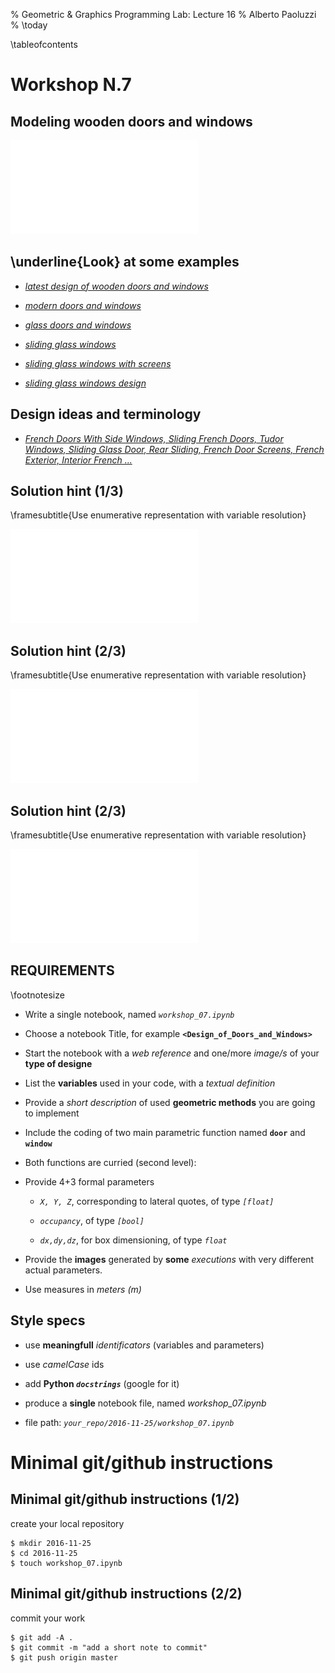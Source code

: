 % Geometric \& Graphics Programming Lab: Lecture 16
% Alberto Paoluzzi
% \today

\tableofcontents

# Workshop N.7 

## Modeling wooden doors and windows


![[*Images from Google*](https://www.google.it/search?q=wooden+doors+and+windows&client=safari&rls=en&biw=1471&bih=954&source=lnms&tbm=isch&sa=X&ved=0ahUKEwiI25ecksPQAhXJVxoKHYywBOwQ_AUIBigB#tbm=isch&q=doors+and+windows+drawings)](figure-1.pdf "drawings.pdf")  


##  \underline{Look} at some examples


*	[_latest design of wooden doors and windows_](https://www.google.it/search?q=wooden+doors+and+windows&client=safari&rls=en&biw=1471&bih=954&source=lnms&tbm=isch&sa=X&ved=0ahUKEwiI25ecksPQAhXJVxoKHYywBOwQ_AUIBigB#tbm=isch&q=latest+design+of+wooden+doors+and+windows)

*	[_modern doors and windows_](https://www.google.it/search?q=wooden+doors+and+windows&client=safari&rls=en&biw=1471&bih=954&source=lnms&tbm=isch&sa=X&ved=0ahUKEwiI25ecksPQAhXJVxoKHYywBOwQ_AUIBigB#tbm=isch&q=modern+doors+and+windows)

*	[_glass doors and windows_](https://www.google.it/search?q=wooden+doors+and+windows&client=safari&rls=en&biw=1471&bih=954&source=lnms&tbm=isch&sa=X&ved=0ahUKEwiI25ecksPQAhXJVxoKHYywBOwQ_AUIBigB#tbm=isch&q=glass+doors+and+windows)

*	[_sliding glass windows_](https://www.google.it/search?q=wooden+doors+and+windows&client=safari&rls=en&biw=1471&bih=954&source=lnms&tbm=isch&sa=X&ved=0ahUKEwiI25ecksPQAhXJVxoKHYywBOwQ_AUIBigB#tbm=isch&q=sliding+glass+windows)

*	[_sliding glass windows with screens_](https://www.google.it/search?q=wooden+doors+and+windows&client=safari&rls=en&biw=1471&bih=954&source=lnms&tbm=isch&sa=X&ved=0ahUKEwiI25ecksPQAhXJVxoKHYywBOwQ_AUIBigB#tbm=isch&q=sliding+glass+windows+with+screens)

*	[_sliding glass windows design_](https://www.google.it/search?q=wooden+doors+and+windows&client=safari&rls=en&biw=1471&bih=954&source=lnms&tbm=isch&sa=X&ved=0ahUKEwiI25ecksPQAhXJVxoKHYywBOwQ_AUIBigB#tbm=isch&q=sliding+glass+windows+design)




##  Design ideas and terminology


*	[_French Doors With Side Windows, Sliding French Doors, Tudor Windows, Sliding Glass Door, Rear Sliding, French Door Screens, French Exterior, Interior French ..._](https://it.pinterest.com/pin/123497214757584434/)



##  Solution hint (1/3)

\framesubtitle{Use enumerative representation with variable resolution}

![From chapt.13, [_Geometric Programming for Computer-Aided Design_](http://onlinelibrary.wiley.com/book/10.1002/0470013885), Wiley, 2003. (free download from `uniroma3.it` domain)
 ](figure-2.pdf)

##  Solution hint (2/3)

\framesubtitle{Use enumerative representation with variable resolution}

![From chapt.13, [_Geometric Programming for Computer-Aided Design_](http://onlinelibrary.wiley.com/book/10.1002/0470013885), Wiley, 2003. (free download from `uniroma3.it` domain)
 ](figure-3.pdf)


##  Solution hint (2/3)

\framesubtitle{Use enumerative representation with variable resolution}

![From chapt.13, [_Geometric Programming for Computer-Aided Design_](http://onlinelibrary.wiley.com/book/10.1002/0470013885), Wiley, 2003. (free download from `uniroma3.it` domain)
 ](figure-4.pdf)





## REQUIREMENTS

\footnotesize

*	Write a single notebook,  named *`workshop_07.ipynb`* 

*	Choose a notebook Title,  for example **`<Design_of_Doors_and_Windows>`** 

*	Start the notebook with a *web reference* and one/more *image/s* of your **type of designe** 

*	List the **variables** used in your code, with a *textual definition*

*	Provide a *short description* of used **geometric methods** you are going to implement

*	Include the coding of two main parametric function named **`door`** and **`window`**

*   Both functions are curried (second level): 

*	Provide  4+3 formal parameters 

	+	_`X, Y, Z`_, corresponding to lateral quotes, of type _`[float]`_
	+	_`occupancy`_, of type _`[bool]`_ 
	
	+	_`dx,dy,dz`_, for box dimensioning, of type _`float`_

*	Provide the **images** generated by **some**  *executions* with very different actual parameters.

* 	Use measures in *meters ($m$)*



## Style specs 


*	use **meaningfull** _identificators_ (variables and parameters)

*	use _camelCase_ ids

*	add **Python _`docstrings`_** (google for it)

*	produce a **single** notebook file, named *workshop_07.ipynb*

*	file path:  _`your_repo/2016-11-25/workshop_07.ipynb`_




# Minimal git/github instructions


## Minimal git/github instructions  (1/2)

create your local repository

```
$ mkdir 2016-11-25
$ cd 2016-11-25
$ touch workshop_07.ipynb
```


## Minimal git/github instructions  (2/2)

commit your work

```
$ git add -A .
$ git commit -m "add a short note to commit"
$ git push origin master
```

